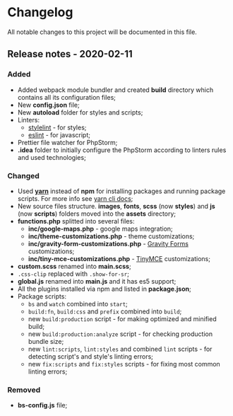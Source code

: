 # Changelog
All notable changes to this project will be documented in this file.


## Release notes - 2020-02-11

### Added
- Added webpack module bundler and created **build** directory which contains all its configuration files;
- New **config.json** file;
- New **autoload** folder for styles and scripts;
- Linters:
  - [stylelint](https://stylelint.io/) - for styles;
  - [eslint](https://eslint.org/) - for javascript;
- Prettier file watcher for PhpStorm;
- **.idea** folder to initially configure the PhpStorm according to linters rules and used technologies;

### Changed
- Used [**yarn**](https://classic.yarnpkg.com/en/) instead of **npm** for installing packages and running package scripts. For more info see [yarn cli docs](https://classic.yarnpkg.com/en/docs/cli/);
- New source files structure. **images**, **fonts**, **scss** (now **styles**) and **js** (now **scripts**) folders moved into the **assets** directory;
- **functions.php** splitted into several files:
  - **inc/google-maps.php** - google maps integration;
  - **inc/theme-customizations.php** - theme customizations;
  - **inc/gravity-form-customizations.php** - [Gravity Forms](https://www.gravityforms.com/) customizations;
  - **inc/tiny-mce-customizations.php** - [TinyMCE](https://www.tiny.cloud/) customizations;
- **custom.scss** renamed into **main.scss**;
- `.css-clip` replaced with `.show-for-sr`;
- **global.js** renamed into **main.js** and it has es5 support;
- All the plugins installed via npm and listed in **package.json**;
- Package scripts:
  - `bs` and `watch` combined into `start`;
  - `build:fn`, `build:css` and `prefix` combined into `build`;
  - new `build:production` script - for making optimized and minified build; 
  - new `build:production:analyze` script - for checking production bundle size;
  - new `lint:scripts`, `lint:styles` and combined `lint` scripts - for detecting script's and style's linting errors;
  - new `fix:scripts` and `fix:styles` scripts - for fixing most common linting errors;

### Removed
- **bs-config.js** file;
